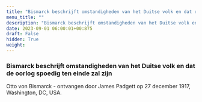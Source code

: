 ```yaml
---
title: "Bismarck beschrijft omstandigheden van het Duitse volk en dat de oorlog spoedig ten einde zal zijn"
menu_title: ""
description: "Bismarck beschrijft omstandigheden van het Duitse volk en dat de oorlog spoedig ten einde zal zijn"
date: 2023-09-01 06:00:01+00:875
draft: False
hidden: True
weight:
---
```

### Bismarck beschrijft omstandigheden van het Duitse volk en dat de oorlog spoedig ten einde zal zijn

Otto von Bismarck - ontvangen door James Padgett op 27 december 1917, Washington, DC, USA.
